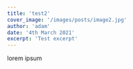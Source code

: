 ```yaml
---
title: 'test2'
cover_image: '/images/posts/image2.jpg'
author: 'adam'
date: '4th March 2021'
excerpt: 'Test excerpt'
---
```

lorem ipsum